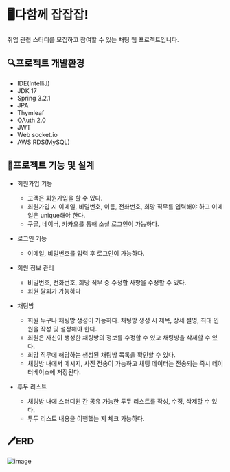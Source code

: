# 🖥️다함께 잡잡잡!
취업 관련 스터디를 모집하고 참여할 수 있는 채팅 웹 프로젝트입니다.

## 🔍프로젝트 개발환경
- IDE(IntelliJ)
- JDK 17
- Spring 3.2.1
- JPA
- Thymleaf
- OAuth 2.0
- JWT
- Web socket.io
- AWS RDS(MySQL)


## 📝프로젝트 기능 및 설계

- 회원가입 기능
  - 고객은 회원가입을 할 수 있다.
  - 회원가입 시 이메일, 비밀번호, 이름, 전화번호, 희망 직무를 입력해야 하고 이메일은 unique해야 한다.
  - 구글, 네이버, 카카오를 통해 소셜 로그인이 가능하다.

- 로그인 기능
  - 이메일, 비밀번호를 입력 후 로그인이 가능하다.

- 회원 정보 관리
  - 비밀번호, 전화번호, 희망 직무 중 수정할 사항을 수정할 수 있다.
  - 회원 탈퇴가 가능하다
 
- 채팅방
  - 회원 누구나 채팅방 생성이 가능하다. 채팅방 생성 시 제목, 상세 설명, 최대 인원을 작성 및 설정해야 한다.
  - 회원은 자신이 생성한 채팅방의 정보를 수정할 수 있고 채팅방을 삭제할 수 있다.
  - 희망 직무에 해당하는 생성된 채팅방 목록을 확인할 수 있다.
  - 채팅방 내에서 메시지, 사진 전송이 가능하고 채팅 데이터는 전송되는 즉시 데이터베이스에 저장된다.

- 투두 리스트
  - 채팅방 내에 스터디원 간 공유 가능한 투두 리스트를 작성, 수정, 삭제할 수 있다.
  - 투두 리스트 내용을 이행했는 지 체크 가능하다.


## 🖊️ERD

![image](https://github.com/Team-JobJobJob/study_project/assets/129375053/bdc40e58-55b9-49a1-a99e-bbd9a4ea7d8e)

